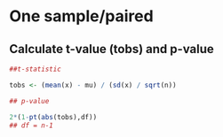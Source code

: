 # One sample/paired

## Calculate t-value (tobs) and p-value

```R
##t-statistic

tobs <- (mean(x) - mu) / (sd(x) / sqrt(n))

## p-value

2*(1-pt(abs(tobs),df))
## df = n-1
```


